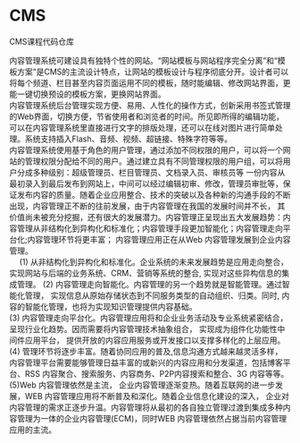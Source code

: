 # CMS
CMS课程代码仓库

内容管理系统可建设具有独特个性的网站。“网站模板与网站程序完全分离”和“模板方案”是CMS的主流设计特点，让网站的模板设计与程序彻底分开。设计者可以将每个频道、栏目甚至内容页面运用不同的模板，随时能编辑、修改网站界面，更能一键切换预设的模板方案，更换网站界面。</br>
内容管理系统后台管理实现方便、易用、人性化的操作方式，创新采用书签式管理的Web界面，切换方便，节省使用者和浏览者的时间。所见即所得的编辑功能，可以在内容管理系统里直接进行文字的排版处理，还可以在线对图片进行简单处理。系统支持插入Flash、音频、视频、超链接、特殊字符等等。</br>
内容管理系统使用基于角色的用户管理，通过添加不同权限的用户，可以将一个网站的管理权限分配给不同的用户。通过建立具有不同管理权限的用户组，可以将用户分成多种级别：超级管理员、栏目管理员、文档录入员、审核员等 一份内容从最初录入到最后发布到网站上，中间可以经过编辑初审、修改，管理员审批等，保证发布内容的质量。随着企业应用整合、技术的突破以及各种新的沟通手段的不断出现，内容管理正不断的往前发展，由于内容管理在我国的发展时间并不长， 其价值尚未被充分挖掘，还有很大的发展潜力。内容管理正呈现出五大发展趋势：内容管理从非结构化到异构化和标准化；内容管理手段更加智能化；内容管理走向平台化;内容管理环节将更丰富； 内容管理应用正在从Web 内容管理发展到企业内容管理。</br> 　
(1) 从非结构化到异构化和标准化。企业系统的未来发展趋势是应用走向整合，实现网站与后端的业务系统、CRM、营销等系统的整合, 实现对这些异构信息的集成管理。
(2) 内容管理走向智能化。内容管理的另一个趋势就是智能管理。通过智能化管理， 实现信息从原始存储状态到不同服务类型的自动组织、归类。同时, 内容的智能化管理，也将为实现知识管理提供内容基础。</br>
(3) 内容管理走向平台化。内容管理应用将和企业业务活动及专业系统紧密结合， 呈现行业化趋势。因而需要将内容管理技术抽象组合， 实现成为组件化功能性中间件应用平台， 提供开放的内容应用服务或开发接口以支撑多样化的上层应用。</br>
(4) 管理环节将逐步丰富。随着协同应用的普及,信息沟通方式越来越灵活多样， 内容管理平台需要能够管理日益丰富的或新兴的内容应用和分发渠道，包括博客平台、RSS 内容聚合、搜索服务、内容商务、P2P内容搜索和整合、3G 内容等等。</br>
(5)Web 内容管理依然是主流， 企业内容管理逐渐变热。随着互联网的进一步发展，WEB 内容管理应用将不断普及和深化。随着企业信息化建设的深入， 企业对内容管理的需求正逐步升温。内容管理将从最初的各自独立管理过渡到集成多种内容管理为一体的企业内容管理(ECM)，同时WEB 内容管理依然占据当前内容管理应用的主流。</br>
